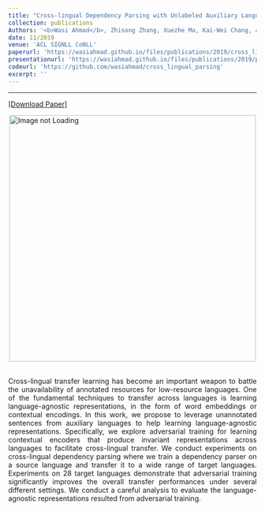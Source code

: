 ```yaml
---
title: "Cross-lingual Dependency Parsing with Unlabeled Auxiliary Languages"
collection: publications
Authors: '<b>Wasi Ahmad</b>, Zhisong Zhang, Xuezhe Ma, Kai-Wei Chang, and Nanyun Peng.'
date: 11/2019
venue: 'ACL SIGNLL CoNLL'
paperurl: 'https://wasiahmad.github.io/files/publications/2019/cross_lingual_parsing_auxiliary.pdf'
presentationurl: 'https://wasiahmad.github.io/files/publications/2019/presentation_conll19.pdf'
codeurl: 'https://github.com/wasiahmad/cross_lingual_parsing'
excerpt: ''
---
```

---
<a href='https://wasiahmad.github.io/files/publications/2019/cross_lingual_parsing_auxiliary.pdf' target="_blank">[Download Paper]</a>

<div style='display: flex; justify-content: center;'><img src='https://wasiahmad.github.io/files/publications/2019/auxlang-1.png' 
alt='Image not Loading' style='height:500px;' align='middle'></div><br>

<p align="justify">
Cross-lingual transfer learning has become an important weapon to battle the unavailability of annotated resources for 
low-resource languages. One of the fundamental techniques to transfer across languages is learning language-agnostic 
representations, in the form of word embeddings or contextual encodings. In this work, we propose to leverage unannotated 
sentences from auxiliary languages to help learning language-agnostic representations. Specifically, we explore adversarial 
training for learning contextual encoders that produce invariant representations across languages to facilitate cross-lingual
transfer. We conduct experiments on cross-lingual dependency parsing where we train a dependency parser on a source language
and transfer it to a wide range of target languages. Experiments on 28 target languages demonstrate that adversarial training 
significantly improves the overall transfer performances under several different settings. We conduct a careful analysis to 
evaluate the language-agnostic representations resulted from adversarial training.
</p>
